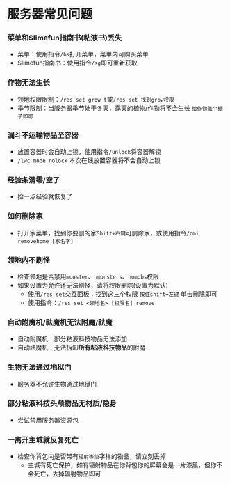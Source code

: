 # 服务器常见问题

### 菜单和Slimefun指南书(粘液书)丢失

- 菜单：使用指令`/bs`打开菜单，菜单内可购买菜单
- Slimefun指南书：使用指令`/sg`即可重新获取

### 作物无法生长

* 领地权限限制：`/res set grow t`或`/res set 找到grow权限`
* 季节限制：当服务器季节处于冬天，露天的植物/作物将不会生长 `给作物盖个棚子即可`

### 漏斗不运输物品至容器
* 放置容器时会自动上锁，使用指令`/unlock`将容器解锁
* `/lwc mode nolock` 本次在线放置容器将不会自动上锁

### 经验条清零/空了
* 捡一点经验就恢复了

### 如何删除家
* 打开家菜单，找到你要删的家`Shift+右键`可删除家，或使用指令`/cmi removehome [家名字]` 

### 领地内不刷怪

* 检查领地是否禁用`monster`、`nmonsters`、`nomobs`权限
* 如果设置为允许还无法刷怪，请将权限删除(设置为默认)
  * 使用`/res set`交互面板：找到这三个权限 `按住shift+左键` 单击删除即可
  * 使用指令：`/res set <领地名> [权限名] remove`

### 自动附魔机/祛魔机无法附魔/祛魔

- 自动附魔机：部分粘液科技物品无法添加
- 自动祛魔机：无法拆卸**所有粘液科技物品**的附魔

### 生物无法通过地狱门

- 服务器不允许生物通过地狱门

### 部分粘液科技头颅物品无材质/隐身

- 尝试禁用服务器资源包

### 一离开主城就反复死亡

- 检查你背包内是否带有`辐射等级`字样的物品，请立刻丢掉
  - 主城有死亡保护，如有辐射物品在你背包你的屏幕会是一片漆黑，但你不会死亡，丢掉辐射物品即可

